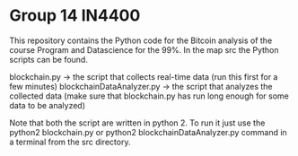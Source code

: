 # Group 14 IN4400
This repository contains the Python code for the Bitcoin analysis of the course Program and Datascience for the 99%. In the map src the Python scripts can be found.

blockchain.py -> the script that collects real-time data (run this first for a few minutes)
blockchainDataAnalyzer.py -> the script that analyzes the collected data (make sure that blockchain.py has run long enough for some data to be analyzed)

Note that both the script are written in python 2. To run it just use the python2 blockchain.py or python2 blockchainDataAnalyzer.py command in a terminal from the src directory.

